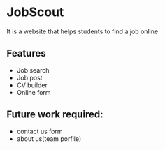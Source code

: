 # JobScout
It is a website that helps students to find a job online

## Features
- Job search
- Job post
- CV builder
- Online form

## Future work required:
- contact us form
- about us(team porfile)

